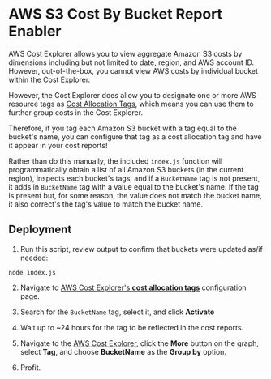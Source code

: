 # AWS S3 Cost By Bucket Report Enabler

AWS Cost Explorer allows you to view aggregate Amazon S3 costs by dimensions including but not limited to date, region, and AWS account ID. However, out-of-the-box, you cannot view AWS costs by individual bucket within the Cost Explorer.

However, the Cost Explorer does allow you to designate one or more AWS resource tags as [Cost Allocation Tags](https://docs.aws.amazon.com/awsaccountbilling/latest/aboutv2/cost-alloc-tags.html), which means you can use them to further group costs in the Cost Explorer. 

Therefore, if you tag each Amazon S3 bucket with a tag equal to the bucket's name, you can configure that tag as a cost allocation tag and have it appear in your cost reports!

Rather than do this manually, the included `index.js` function will programmatically obtain a list of all Amazon S3 buckets (in the current region), inspects each bucket's tags, and if a `BucketName` tag is not present, it adds in `BucketName` tag with a value equal to the bucket's name. If the tag is present but, for some reason, the value does not match the bucket name, it also correct's the tag's value to match the bucket name. 

## Deployment

1. Run this script, review output to confirm that buckets were updated as/if needed:

  ```
  node index.js
  ```

2. Navigate to [AWS Cost Explorer's **cost allocation tags**](https://console.aws.amazon.com/billing/home?#/preferences/tags) configuration page. 

3. Search for the `BucketName` tag, select it, and click **Activate**

4. Wait up to ~24 hours for the tag to be reflected in the cost reports. 

5. Navigate to the [AWS Cost Explorer](https://console.aws.amazon.com/cost-reports/home#/custom?groupBy=None&hasBlended=false&hasAmortized=false&excludeDiscounts=true&excludeTaggedResources=false&timeRangeOption=Custom&granularity=Daily&reportName=&reportType=CostUsage&isTemplate=true&startDate=2019-06-01&endDate=2019-07-16&filter=%5B%7B%22dimension%22:%22RecordType%22,%22values%22:%5B%22Refund%22,%22Credit%22%5D,%22include%22:false,%22children%22:null%7D%5D&forecastTimeRangeOption=None&usageAs=usageQuantity&chartStyle=Group), click the **More** button on the graph, select **Tag**, and choose **BucketName** as the **Group by** option. 

6. Profit. 
